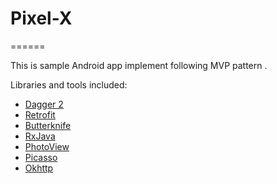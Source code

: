 # Pixel-X
======

This is sample Android app implement following MVP pattern .

Libraries and tools included:

* [Dagger 2](http://google.github.io/dagger/)
* [Retrofit](http://square.github.io/retrofit/) 
* [Butterknife](http://jakewharton.github.io/butterknife/)
* [RxJava](https://github.com/ReactiveX/RxJava)
* [PhotoView](https://github.com/chrisbanes/PhotoView)
* [Picasso](https://github.com/square/picasso)
* [Okhttp](http://square.github.io/okhttp/)
